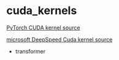 # cuda_kernels

[PyTorch CUDA kernel source](https://github.com/pytorch/pytorch/tree/master/aten/src/ATen/native/cuda)

[microsoft DeepSpeed Cuda kernel source](https://github.com/microsoft/DeepSpeed/tree/master/csrc)
- transformer